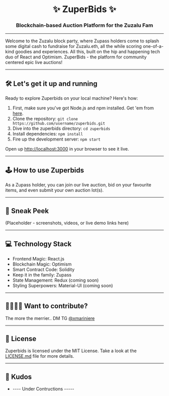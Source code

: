 <h1 align="center">✨ ZuperBids ✨</h1>
<h3 align="center">Blockchain-based Auction Platform for the Zuzalu Fam</h3>
<hr>

<p> Welcome to the Zuzalu block party, where Zupass holders come to splash some digital cash to fundraise for Zuzalu.eth, all the while scoring one-of-a-kind goodies and experiences. All this, built on the hip and happening tech duo of React and Optimism.  ZuperBids - the platform for community centered epic live auctions!</p>
<hr>

<h2>🛠️ Let's get it up and running</h2>
<p>Ready to explore Zuperbids on your local machine? Here's how:</p>
<ol>
  <li>First, make sure you've got Node.js and npm installed. Get 'em from <a href="https://nodejs.org/en/download/">here</a>.</li>
  <li>Clone the repository: <code>git clone https://github.com/username/zuperbids.git</code></li>
  <li>Dive into the zuperbids directory: <code>cd zuperbids</code></li>
  <li>Install dependencies: <code>npm install</code></li>
  <li>Fire up the development server: <code>npm start</code></li>
</ol>
<p>Open up <a href="http://localhost:3000">http://localhost:3000</a> in your browser to see it live.</p>
<hr>

<h2>🕹️ How to use Zuperbids</h2>
<p>As a Zupass holder, you can join our live auction, bid on your favourite items, and even submit your own auction lot(s).</p>
<hr>

<h2>👀 Sneak Peek</h2>
<p>(Placeholder - screenshots, videos, or live demo links here)</p>
<hr>

<h2>💻 Technology Stack</h2>
<ul>
  <li>Frontend Magic: React.js</li>
  <li>Blockchain Magic: Optimism</li>
  <li>Smart Contract Code: Solidity</li>
  <li>Keep it in the family: Zupass</li>
  <li>State Management: Redux (coming soon)</li>
  <li>Styling Superpowers: Material-UI (coming soon)</li>
</ul>
<hr>

<h2>👩‍💻👨‍💻 Want to contribute?</h2>
<p>The more the merrier.. DM TG <a href="https://t.me/xmariniere">@xmariniere</a></p>
<hr>

<h2>📃 License</h2>
<p>Zuperbids is licensed under the MIT License. Take a look at the <a href="LICENSE.md">LICENSE.md</a> file for more details.</p>
<hr>

<h2>🙌 Kudos</h2>
<ul>
  <li> ---- Under Contructions -----
</ul>
